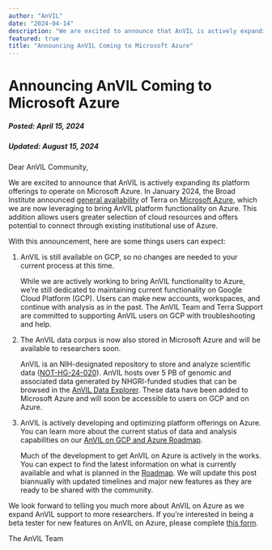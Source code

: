 ```yaml
---
author: "AnVIL"
date: "2024-04-14"
description: "We are excited to announce that AnVIL is actively expanding its platform offerings to operate on Microsoft Azure. In January 2024, the Broad Institute announced general availability of Terra on Microsoft Azure, which we are now leveraging to bring AnVIL platform functionality on Azure. This addition allows users greater selection of cloud resources and offers potential to connect through existing institutional use of Azure."
featured: true
title: "Announcing AnVIL Coming to Microsoft Azure"
---
```


# Announcing AnVIL Coming to Microsoft Azure

##### Posted: April 15, 2024
##### Updated: August 15, 2024

Dear AnVIL Community,

We are excited to announce that AnVIL is actively expanding its platform offerings to operate on Microsoft Azure. In
January 2024, the Broad Institute
announced [general availability](https://www.broadinstitute.org/news/terra-azure-release) of Terra
on [Microsoft Azure](https://www.microsoft.com/en-us/research/blog/biomedical-research-platform-terra-now-available-on-microsoft-azure/),
which we are now leveraging to bring AnVIL platform functionality on Azure. This addition allows users greater selection
of cloud resources and offers potential to connect through existing institutional use of Azure.

With this announcement, here are some things users can expect:

1. AnVIL is still available on GCP, so no changes are needed to your current process at this time.

   While we are actively working to bring AnVIL functionality to Azure, we’re still dedicated to maintaining current
   functionality on Google Cloud Platform (GCP). Users can make new accounts, workspaces, and continue with analysis as
   in the past. The AnVIL Team and Terra Support are committed to supporting AnVIL users on GCP with troubleshooting and
   help.

2. The AnVIL data corpus is now also stored in Microsoft Azure and will be available to researchers soon.

   AnVIL is an NIH-designated repository to store and analyze scientific
   data ([NOT-HG-24-020](https://grants.nih.gov/grants/guide/notice-files/NOT-HG-24-020.html)). AnVIL hosts over 5 PB of
   genomic and associated data generated by NHGRI-funded studies that can be browsed in
   the [AnVIL Data Explorer](https://explore.anvilproject.org/datasets). These data have been added to Microsoft
   Azure and will soon be accessible to users on GCP and on Azure.

3. AnVIL is actively developing and optimizing platform offerings on Azure. You can learn more about the current status
   of data and analysis capabilities on
   our [AnVIL on GCP and Azure Roadmap](/news/2024/04/15/comparing-the-nhgri-anvil-platform).

   Much of the development to get AnVIL on Azure is actively in the works. You can expect to find the latest information
   on what is currently available and what is planned in
   the [Roadmap](/news/2024/04/15/comparing-the-nhgri-anvil-platform). We will update this post biannually with updated
   timelines and major new features as they are ready to be shared with the community.

We look forward to telling you much more about AnVIL on Azure as we expand AnVIL support to more researchers. If you’re
interested in being a beta tester for new features on AnVIL on Azure, please
complete [this form](https://docs.google.com/forms/d/e/1FAIpQLScORVE5csMiZDULHP2GZsIZ4KtPO2WY4hlLMUq3RJFVTx6z0Q/viewform).

The AnVIL Team
